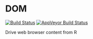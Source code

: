# DOM

[![Build Status](https://travis-ci.org/pmur002/DOM.svg?branch=master)](https://travis-ci.org/pmur002/DOM)
[![AppVeyor Build Status](https://ci.appveyor.com/api/projects/status/github/pmur002/DOM?branch=master&svg=true)](https://ci.appveyor.com/project/pmur002/DOM)

Drive web browser content from R

